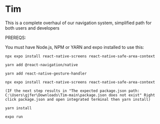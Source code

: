 # Tim
This is a complete overhaul of our navigation system, simplified path for both users and developers


PREREQS:

You must have Node.js, NPM or YARN and expo installed to use this:


`npx expo install react-native-screens react-native-safe-area-context`

`yarn add @react-navigation/native`

`yarn add react-native-gesture-handler`

`npx expo install react-native-screens react-native-safe-area-context`

`(IF the next step results in "The expected package.json path: C:\Users\gjfer\Downloads\Tim-main\package.json does not exist"
    Right click package.json and open integrated terminal then yarn install)`
    
`yarn install`

`expo run`
